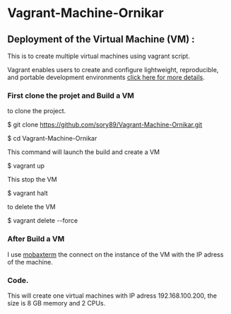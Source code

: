 # Vagrant-Machine-Ornikar
## Deployment of the Virtual Machine (VM) :
This is to create multiple virtual machines using vagrant script.

Vagrant enables users to create and configure lightweight, reproducible, and portable development environments [ click here for more details](https://www.vagrantup.com/?). 

### First clone the projet and Build a VM

to clone the project.

$ git clone https://github.com/sory89/Vagrant-Machine-Ornikar.git

$ cd Vagrant-Machine-Ornikar

This command will launch the build and create a VM

$ vagrant up 

This stop the VM

$ vagrant halt

to delete the VM

$ vagrant delete --force

### After Build a VM

I use  [mobaxterm](https://mobaxterm.mobatek.net/?) the connect on the instance of the VM with the IP adress of the machine.

### Code.

This will create one virtual machines with IP adress 192.168.100.200, the size is 8 GB memory and 2 CPUs.
